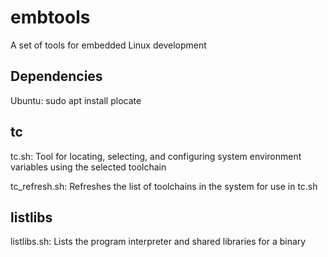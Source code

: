 # embtools

A set of tools for embedded Linux development

## Dependencies

Ubuntu: sudo apt install plocate

## tc

tc.sh: Tool for locating, selecting, and configuring system environment variables using the selected toolchain

tc_refresh.sh: Refreshes the list of toolchains in the system for use in tc.sh

## listlibs

listlibs.sh: Lists the program interpreter and shared libraries for a binary
